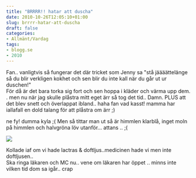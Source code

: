 ```yaml
---
title: "BRRRR!! hatar att duscha"
date: 2010-10-26T12:05:10+01:00
slug: brrrr-hatar-att-duscha
draft: false
categories:
- Allmänt/Vardag
tags:
- blogg.se
- 2010
---
```

Fan.. vanligtvis så fungerar det där tricket som Jenny sa "stå jäääättelänge så du blir verkligen kokhet och sen blir du inte kall när du går ut ur duschen!"  
För då är det bara torka sig fort och sen hoppa i kläder och värma upp dem. . men nu när jag skulle plåstra mitt eget ärr så tog det tid.. Damn. PLUS att det blev snett och överlappat ibland.. haha fan vad kasst! mamma har iallafall en dold talang för att plåstra om ärr ;)  
  
ne fy! dumma kyla ;( Men så tittar man ut så är himmlen klarblå, inget moln på himmlen och halvgröna löv utanför... attans .. ;(  
  
![](/assets/images/blogg.se/ishotell-ute-hjerta_114007790.jpg)  
  
  
Kollade iaf om vi hade lactras & doftljus..medicinen hade vi men inte doftljusen..  
Ska ringa läkaren och MC nu.. vene om läkaren har öppet .. minns inte vilken tid dom sa igår.. crap